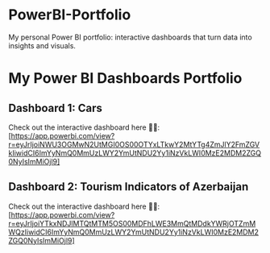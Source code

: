 # PowerBI-Portfolio
My personal Power BI portfolio: interactive dashboards that turn data into insights and visuals.

# My Power BI Dashboards Portfolio

## Dashboard 1: Cars 
Check out the interactive dashboard here 🔗👀: [https://app.powerbi.com/view?r=eyJrIjoiNWU3OGMwN2UtMGI0OS00OTYxLTkwY2MtYTg4ZmJlY2FmZGVkIiwidCI6ImYyNmQ0MmUzLWY2YmUtNDU2Yy1iNzVkLWI0MzE2MDM2ZGQ0NyIsImMiOjl9]

## Dashboard 2: Tourism Indicators of Azerbaijan
Check out the interactive dashboard here 🔗👀: [https://app.powerbi.com/view?r=eyJrIjoiYTkxNDJlMTQtMTM5OS00MDFhLWE3MmQtMDdkYWRjOTZmMWQzIiwidCI6ImYyNmQ0MmUzLWY2YmUtNDU2Yy1iNzVkLWI0MzE2MDM2ZGQ0NyIsImMiOjl9]

